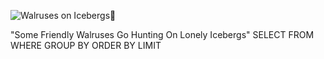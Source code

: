 ![Walruses on Icebergs🦭](./walruses-for-sql-tip.png)

"Some Friendly Walruses Go Hunting On Lonely Icebergs"
SELECT 
FROM 
WHERE 
GROUP BY ORDER BY 
LIMIT 